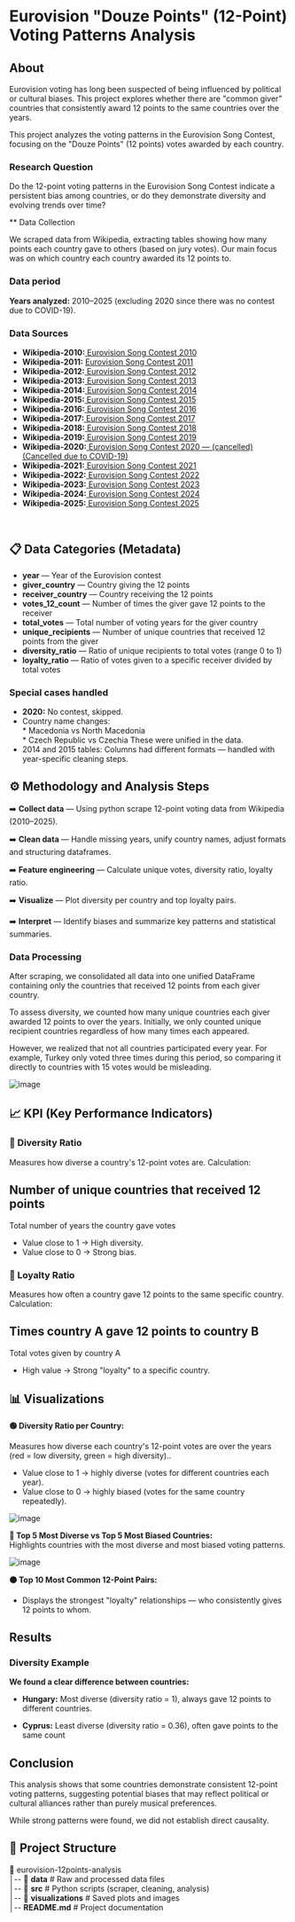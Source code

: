 # Eurovision "Douze Points" (12-Point) Voting Patterns Analysis
## About
<p>
Eurovision voting has long been suspected of being influenced by political or cultural biases. This project explores whether there are "common giver" countries that consistently award 12 points to the same countries over the years.
</P>
<p>
This project analyzes the voting patterns in the Eurovision Song Contest, focusing on the "Douze Points" (12 points) votes   awarded by each country.
</P>

### Research Question

Do the 12-point voting patterns in the Eurovision Song Contest indicate a persistent bias among countries, or do they demonstrate diversity and evolving trends over time?

** Data Collection

We scraped data from Wikipedia, extracting tables showing how many points each country gave to others (based on jury votes). Our main focus was on which country each country awarded its 12 points to.

### Data period
**Years analyzed:** 2010–2025 (excluding 2020 since there was no contest due to COVID-19).

### Data Sources
- **Wikipedia-2010:**<a href="https://en.wikipedia.org/wiki/Eurovision_Song_Contest_2010#Detailed_voting_results">
Eurovision Song Contest 2010
</a><br>
- **Wikipedia-2011:** <a href="https://en.wikipedia.org/wiki/Eurovision_Song_Contest_2011#Detailed_voting_results">
Eurovision Song Contest 2011
</a><br>
- **Wikipedia-2012:**<a href="https://en.wikipedia.org/wiki/Eurovision_Song_Contest_2012#Detailed_voting_results">
Eurovision Song Contest 2012
</a><br>
- **Wikipedia-2013:**<a href="https://en.wikipedia.org/wiki/Eurovision_Song_Contest_2013#Detailed_voting_results">
Eurovision Song Contest 2013
</a><br>
- **Wikipedia-2014:**<a href="https://en.wikipedia.org/wiki/Eurovision_Song_Contest_2014#Detailed_voting_results">
Eurovision Song Contest 2014
</a><br>
- **Wikipedia-2015:**<a href="https://en.wikipedia.org/wiki/Eurovision_Song_Contest_2015#Detailed_voting_results">
Eurovision Song Contest 2015
</a><br>
- **Wikipedia-2016:**<a href="https://en.wikipedia.org/wiki/Eurovision_Song_Contest_2016#Detailed_voting_results">
Eurovision Song Contest 2016
</a><br>
- **Wikipedia-2017:**<a href="https://en.wikipedia.org/wiki/Eurovision_Song_Contest_2017#Detailed_voting_results">
Eurovision Song Contest 2017
</a><br>
- **Wikipedia-2018:**<a href="https://en.wikipedia.org/wiki/Eurovision_Song_Contest_2018#Detailed_voting_results">
Eurovision Song Contest 2018
</a><br>
- **Wikipedia-2019:**<a href="https://en.wikipedia.org/wiki/Eurovision_Song_Contest_2019#Detailed_voting_results">
Eurovision Song Contest 2019
</a><br>
- **Wikipedia-2020:**<a href="https://en.wikipedia.org/wiki/Eurovision_Song_Contest_2020#Detailed_voting_results">
Eurovision Song Contest 2020 — (cancelled) (Cancelled due to COVID-19)
</a><br>
- **Wikipedia-2021:**<a href="https://en.wikipedia.org/wiki/Eurovision_Song_Contest_2021#Detailed_voting_results">
Eurovision Song Contest 2021
</a><br>
- **Wikipedia-2022:**<a href="https://en.wikipedia.org/wiki/Eurovision_Song_Contest_2022#Detailed_voting_results">
Eurovision Song Contest 2022
</a><br>
- **Wikipedia-2023:**<a href="https://en.wikipedia.org/wiki/Eurovision_Song_Contest_2023#Detailed_voting_results">
Eurovision Song Contest 2023
</a><br>
- **Wikipedia-2024:**<a href="https://en.wikipedia.org/wiki/Eurovision_Song_Contest_2024#Detailed_voting_results">
Eurovision Song Contest 2024
</a><br>
- **Wikipedia-2025:**<a href="https://en.wikipedia.org/wiki/Eurovision_Song_Contest_2025#Detailed_voting_results">
Eurovision Song Contest 2025
</a>
<br>

## 📋 Data Categories (Metadata)
- **year** — Year of the Eurovision contest
- **giver_country** — Country giving the 12 points
- **receiver_country** — Country receiving the 12 points
- **votes_12_count** — Number of times the giver gave 12 points to the receiver
- **total_votes** — Total number of voting years for the giver country
- **unique_recipients** — Number of unique countries that received 12 points from the giver
- **diversity_ratio** — Ratio of unique recipients to total votes (range 0 to 1)
- **loyalty_ratio** — Ratio of votes given to a specific receiver divided by total votes

### Special cases handled
- **2020:** No contest, skipped.
- Country name changes:<br>
                   * Macedonia vs North Macedonia<br>
                   * Czech Republic vs Czechia These were unified in the data.<br>
- 2014 and 2015 tables: Columns had different formats — handled with year-specific cleaning steps.

## ⚙️ Methodology and Analysis Steps

➡️ **Collect data** —  Using python scrape 12-point voting data from Wikipedia (2010–2025).

➡️ **Clean data** — Handle missing years, unify country names, adjust formats and structuring dataframes.

➡️ **Feature engineering** — Calculate unique votes, diversity ratio, loyalty ratio.

➡️ **Visualize** — Plot diversity per country and top loyalty pairs.

➡️ **Interpret** — Identify biases and summarize key patterns and statistical summaries.

### Data Processing

After scraping, we consolidated all data into one unified DataFrame containing only the countries that received 12 points from each giver country.

To assess diversity, we counted how many unique countries each giver awarded 12 points to over the years. Initially, we only counted unique recipient countries regardless of how many times each appeared.

However, we realized that not all countries participated every year. For example, Turkey only voted three times during this period, so comparing it directly to countries with 15 votes would be misleading.

![image](https://github.com/user-attachments/assets/88f56ece-0306-45a3-9045-523fcb781c76)

## 📈 KPI (Key Performance Indicators)
### 🎯 Diversity Ratio
Measures how diverse a country's 12-point votes are.
Calculation:

Number of unique countries that received 12 points
--------------------------------------------------
Total number of years the country gave votes

- Value close to 1 → High diversity.
- Value close to 0 → Strong bias.

### 🤝 Loyalty Ratio

Measures how often a country gave 12 points to the same specific country.
Calculation:

Times country A gave 12 points to country B
-------------------------------------------
Total votes given by country A

- High value → Strong "loyalty" to a specific country.

## 📊 Visualizations

**🟢 Diversity Ratio per Country:** 

Measures how diverse each country's 12-point votes are over the years (red = low diversity, green = high diversity)..
- Value close to 1 → highly diverse (votes for different countries each year).
- Value close to 0 → highly biased (votes for the same country repeatedly).

![image](https://github.com/user-attachments/assets/41ad6da1-4b3e-4f2a-b103-bfbae84a23d3)

**🔵 Top 5 Most Diverse vs Top 5 Most Biased Countries:**  
Highlights countries with the most diverse and most biased voting patterns.

![image](https://github.com/user-attachments/assets/483b525d-3c8b-45f1-9079-b89186ee8562)

**🟠 Top 10 Most Common 12-Point Pairs:**
- Displays the strongest "loyalty" relationships — who consistently gives 12 points to whom.


## Results
### Diversity Example
**We found a clear difference between countries:**

- **Hungary:** Most diverse (diversity ratio = 1), always gave 12 points to different countries.

- **Cyprus:** Least diverse (diversity ratio = 0.36), often gave points to the same count

## Conclusion
This analysis shows that some countries demonstrate consistent 12-point voting patterns, suggesting potential biases that may reflect political or cultural alliances rather than purely musical preferences.

While strong patterns were found, we did not establish direct causality.

## 📁 Project Structure
📂 eurovision-12points-analysis<br/>
│-- 📁 **data**                # Raw and processed data files<br/>
│-- 📁 **src**         # Python scripts (scraper, cleaning, analysis)<br/>
│-- 📁 **visualizations**      # Saved plots and images<br/>
│-- **README.md**             # Project documentation<br/>
